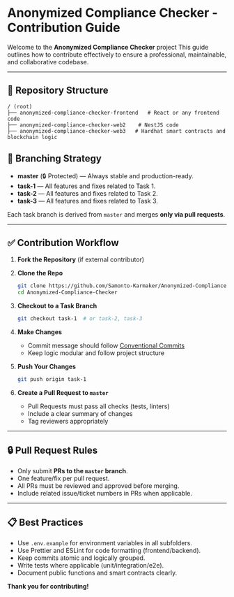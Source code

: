 # Anonymized Compliance Checker - Contribution Guide

Welcome to the **Anonymized Compliance Checker** project This guide outlines how to contribute effectively to ensure a professional, maintainable, and collaborative codebase.

---

## 📁 Repository Structure

```
/ (root)
├── anonymized-compliance-checker-frontend   # React or any frontend code
├── anonymized-compliance-checker-web2    # NestJS code
├── anonymized-compliance-checker-web3   # Hardhat smart contracts and blockchain logic
```

## 🌳 Branching Strategy

-   **master** (🔒 Protected) — Always stable and production-ready.
-   **task-1** — All features and fixes related to Task 1.
-   **task-2** — All features and fixes related to Task 2.
-   **task-3** — All features and fixes related to Task 3.

Each task branch is derived from `master` and merges **only via pull requests**.

---

## ✅ Contribution Workflow

1. **Fork the Repository** (if external contributor)

2. **Clone the Repo**

    ```bash
    git clone https://github.com/Samonto-Karmaker/Anonymized-Compliance-Checker.git
    cd Anonymized-Compliance-Checker
    ```

3. **Checkout to a Task Branch**

    ```bash
    git checkout task-1  # or task-2, task-3
    ```

4. **Make Changes**

    - Commit message should follow [Conventional Commits](https://www.conventionalcommits.org/en/v1.0.0/)
    - Keep logic modular and follow project structure

5. **Push Your Changes**

    ```bash
    git push origin task-1
    ```

6. **Create a Pull Request to `master`**

    - Pull Requests must pass all checks (tests, linters)
    - Include a clear summary of changes
    - Tag reviewers appropriately

---

## 🔒 Pull Request Rules

-   Only submit **PRs to the `master` branch**.
-   One feature/fix per pull request.
-   All PRs must be reviewed and approved before merging.
-   Include related issue/ticket numbers in PRs when applicable.

---

## 📋 Best Practices

-   Use `.env.example` for environment variables in all subfolders.
-   Use Prettier and ESLint for code formatting (frontend/backend).
-   Keep commits atomic and logically grouped.
-   Write tests where applicable (unit/integration/e2e).
-   Document public functions and smart contracts clearly.

**Thank you for contributing!**
